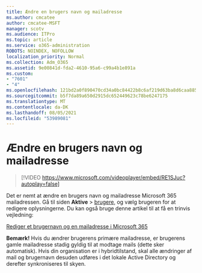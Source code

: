 ```yaml
---
title: Ændre en brugers navn og mailadresse
ms.author: cmcatee
author: cmcatee-MSFT
manager: scotv
ms.audience: ITPro
ms.topic: article
ms.service: o365-administration
ROBOTS: NOINDEX, NOFOLLOW
localization_priority: Normal
ms.collection: Adm_O365
ms.assetid: 9e00841d-fda2-4610-95a6-c99a4b1e891a
ms.custom:
- "7601"
- "4"
ms.openlocfilehash: 121bd2a0f890470cd34a0bc84422b8c6af219d63ba8d6caa8855383a1adbfa18
ms.sourcegitcommit: b5f7da89a650d2915dc652449623c78be6247175
ms.translationtype: MT
ms.contentlocale: da-DK
ms.lasthandoff: 08/05/2021
ms.locfileid: "53989081"
---
```

# <a name="change-a-users-name-and-email-address"></a>Ændre en brugers navn og mailadresse

> [!VIDEO https://www.microsoft.com/videoplayer/embed/RE1SJuc?autoplay=false]

Det er nemt at ændre en brugers navn og mailadresse Microsoft 365 mailadressen. Gå til siden **Aktive** \> [brugere,](https://go.microsoft.com/fwlink/p/?linkid=834822) og vælg brugeren for at redigere oplysningerne. Du kan også bruge denne artikel til at få en trinvis vejledning:
  
[Rediger et brugernavn og en mailadresse i Microsoft 365](https://docs.microsoft.com/microsoft-365/admin/add-users/change-a-user-name-and-email-address)
  
 **Bemærk!** Hvis du ændrer brugerens primære mailadresse, er brugerens gamle mailadresse stadig gyldig til at modtage mails (dette sker automatisk). Hvis din organisation er i hybridtilstand, skal alle ændringer af mail og brugernavn desuden udføres i det lokale Active Directory og derefter synkroniseres til skyen.